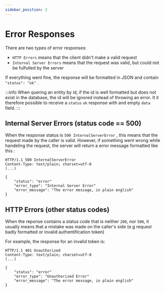 ```yaml
---
sidebar_position: 3
---
```


# Error Responses

There are two types of error responses: 
* `HTTP Errors` means that the client didn't make a valid request
* `Internal Server Errors` means that the request was valid, but could not be fulfulled by the server

If everything went fine, the response will be formatted in JSON and contain `"status": "ok"` .

:::info
When quering an entity by id, if the id is well formatted but does not exist in the database, the id will be ignored instead of throwing an error. It it therefore possible to receive a `status`  `ok` response with and empty `data` field.
:::

## Internal Server Errors (status code == 500)

When the response status is `500 InternalServerError` , this means that the request made by the caller is valid. However, if something went wrong while handeling the request, the server will return a error message formatted like this :

```
HTTP/1.1 500 InternalServerError
Content-Type: text/plain; charset=utf-8
(...)

{
    "status": "error"
    "error_type": "Internal Server Error"
    "error_message": "The error message, in plain english"
}
```

## HTTP Errors (other status codes)

When the reponse contains a status code that is neither `200`, nor `500`, it usually means that a mistake was made on the caller's side (e.g request badly formatted or invalid authentification token)

For example, the response for an invalid token is:

```
HTTP/1.1 401 Unauthorized
Content-Type: text/plain; charset=utf-8
(...)

{
    "status": "error"
    "error_type": "Unauthorized Error"
    "error_message": "The error message, in plain english"
}
```